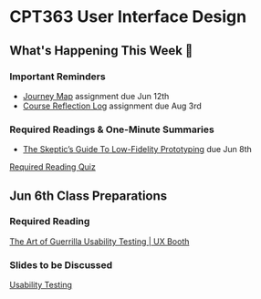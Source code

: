 # CPT363 User Interface Design

<div class="reminders">

## What's Happening This Week 💫
### Important Reminders
* [Journey Map](#) assignment due Jun 12th
* [Course Reflection Log](#) assignment due Aug 3rd

### Required Readings & One-Minute Summaries
* [The Skeptic’s Guide To Low-Fidelity Prototyping](https://canvas.instructure.com/courses/1924881/discussion_topics/8677012) due Jun 8th  

[Required Reading Quiz](https://sso.canvaslms.com/courses/1924881/quizzes/4876153 ':class=button')

</div>

## Jun 6th Class Preparations

### Required Reading
<a class="embedly-card" data-card-controls="0" data-card-align="left" href="http://www.uxbooth.com/articles/the-art-of-guerrilla-usability-testing/">The Art of Guerrilla Usability Testing | UX Booth</a>
<script async src="//cdn.embedly.com/widgets/platform.js" charset="UTF-8"></script>

### Slides to be Discussed

[Usability Testing](https://www.google.ca/slides/about/)

